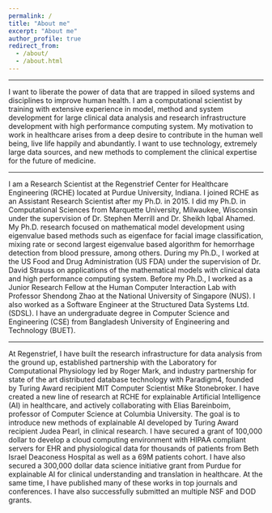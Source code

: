 ```yaml
---
permalink: /
title: "About me"
excerpt: "About me"
author_profile: true
redirect_from: 
  - /about/
  - /about.html
---
```


------
I want to liberate the power of data that are trapped in siloed systems and disciplines to improve human health. I am a computational 
scientist by training with extensive experience in model, method and system development for large clinical data analysis and research 
infrastructure development with high performance computing system. My motivation to work in healthcare arises from a deep desire to 
contribute in the human well being, live life happily and abundantly. I want to use technology, extremely large data sources, and new methods to 
complement the clinical expertise for the future of medicine. 

------
I am a Research Scientist at the Regenstrief Center for Healthcare Engineering (RCHE) located at Purdue University, Indiana. I joined RCHE as an Assistant
Research Scientist after my Ph.D. in 2015. I did my Ph.D. in Computational Sciences from Marquette University, Milwaukee, Wisconsin under the supervision of Dr. Stephen Merrill and 
Dr. Sheikh Iqbal Ahamed. My Ph.D. research focused on mathematical model development using eigenvalue based methods such as eigenface 
for facial image classification, mixing rate or second largest eigenvalue based algorithm for hemorrhage detection from blood pressure, among others. 
During my Ph.D., I worked at the US Food and Drug Administration (US FDA) under the supervision of Dr. David Strauss on applications of the 
mathematical models with clinical data and high performance computing system. Before my Ph.D., I worked as a Junior Research Fellow at the Human Computer
Interaction Lab with Professor Shendong Zhao at the National University of Singapore (NUS). I also worked as a Software Engineer at the Structured Data Systems Ltd. (SDSL). I have an undergraduate
degree in Computer Science and Engineering (CSE) from Bangladesh University of Engineering and Technology (BUET). 


------
At Regenstrief, I have built the research infrastructure for data analysis from the ground up, established partnership with the 
Laboratory for Computational Physiology led by Roger Mark, and industry partnership for state of the art distributed database technology
with Paradigm4, founded by Turing Award recipient MIT Computer Scientist Mike Stonebroker. I have created a new line of research at RCHE
for explainable Artificial Intelligence (AI) in healthcare, and actively collaborating with Elias Bareinboim, professor of Computer 
Science at Columbia University. The goal is to introduce new methods of explainable AI developed by Turing Award recipient Judea Pearl, in clinical 
research. I have secured a grant of 100,000 dollar to develop a cloud computing environment with HIPAA compliant 
servers for EHR and physiological data for thousands of patients from Beth Israel Deaconess Hospital as well as a 69M patients cohort. I have also 
secured a 300,000 dollar data science initiative grant from Purdue for explainable AI for clinical understanding and translation in healthcare.  At the same time, I have 
published many of these works in top journals and conferences. I have also successfully submitted an multiple NSF and DOD grants.


